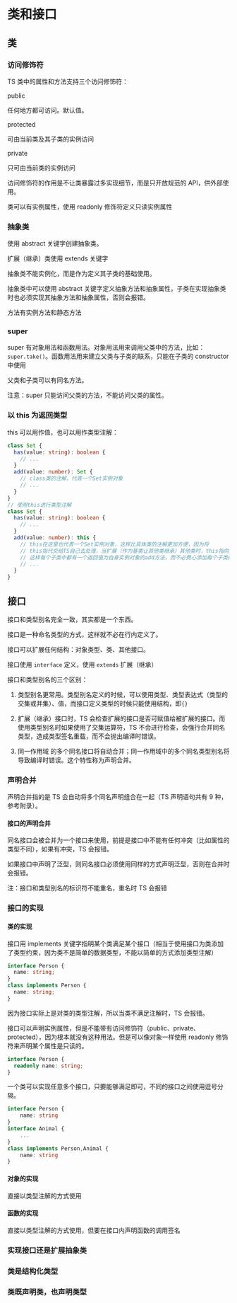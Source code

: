 # 类和接口

## 类

### **访问修饰符**

TS 类中的属性和方法支持三个访问修饰符：

public

 任何地方都可访问。默认值。

protected

 可由当前类及其子类的实例访问

private

 只可由当前类的实例访问

访问修饰符的作用是不让类暴露过多实现细节，而是只开放规范的 API，供外部使用。

类可以有实例属性，使用 readonly 修饰符定义只读实例属性

### **抽象类**

使用 abstract 关键字创建抽象类。

扩展（继承）类使用 extends 关键字

抽象类不能实例化，而是作为定义其子类的基础使用。

抽象类中可以使用 abstract 关键字定义抽象方法和抽象属性，子类在实现抽象类时也必须实现其抽象方法和抽象属性，否则会报错。

方法有实例方法和静态方法

### super

super 有对象用法和函数用法。对象用法用来调用父类中的方法，比如：`super.take()`。函数用法用来建立父类与子类的联系，只能在子类的 constructor 中使用

父类和子类可以有同名方法。

注意：super 只能访问父类的方法，不能访问父类的属性。

### 以 this 为返回类型

this 可以用作值，也可以用作类型注解：

```ts
class Set {
  has(value: string): boolean {
    // ...
  }
  add(value: number): Set {
    // class类的注解，代表一个Set实例对象
    // ...
  }
}
// 使用this进行类型注解
class Set {
  has(value: string): boolean {
    // ...
  }
  add(value: number): this {
    // this在这里也代表一个Set实例对象，这样比具体类的注解更加方便，因为将
    // this指代交给TS自己去处理，当扩展（作为基类让其他类继承）其他类时，this指向会改变
    // 这样每个子类中都有一个返回值为自身实例对象的add方法，而不必费心添加每个子类的类型注解
    // ...
  }
}
```

## 接口

接口和类型别名完全一致，其实都是一个东西。

接口是一种命名类型的方式，这样就不必在行内定义了。

接口可以扩展任何结构：对象类型、类、其他接口。

接口使用 `interface` 定义，使用 `extends` 扩展（继承）

接口和类型别名的三个区别：

1. 类型别名更常用。类型别名定义的时候，可以使用类型、类型表达式（类型的交集或并集）、值，而接口定义类型的时候只能使用结构，即`{}`

2. 扩展（继承）接口时，TS 会检查扩展的接口是否可赋值给被扩展的接口。而使用类型别名时如果使用了交集运算符，TS 不会进行检查，会强行合并同名类型，造成类型签名重载，而不会抛出编译时错误。
3. 同一作用域 的多个同名接口将自动合并；同一作用域中的多个同名类型别名将导致编译时错误。这个特性称为声明合并。

### 声明合并

声明合并指的是 TS 会自动将多个同名声明组合在一起（TS 声明语句共有 9 种，参考附录）。

#### 接口的声明合并

同名接口会被合并为一个接口来使用，前提是接口中不能有任何冲突（比如属性的类型不同），如果有冲突，TS 会报错。

如果接口中声明了泛型，则同名接口必须使用同样的方式声明泛型，否则在合并时会报错。

注：接口和类型别名的标识符不能重名，重名时 TS 会报错

### 接口的实现

#### 类的实现

接口用 implements 关键字指明某个类满足某个接口（相当于使用接口为类添加了类型约束，因为类不是简单的数据类型，不能以简单的方式添加类型注解）

```ts
interface Person {
  name: string;
}
class implements Person {
  name: string;
}
```

因为接口实际上是对类的类型注解，所以当类不满足注解时，TS 会报错。

接口可以声明实例属性，但是不能带有访问修饰符（public、private、protected），因为根本就没有这种用法。但是可以像对象一样使用 readonly 修饰符来声明某个属性是只读的。

```ts
interface Person {
  readonly name: string;
}
```

一个类可以实现任意多个接口，只要能够满足即可，不同的接口之间使用逗号分隔。

```ts
interface Person {
    name: string
}
interface Animal {
    ...
}
class implements Person,Animal {
    name: string
}
```

#### 对象的实现

直接以类型注解的方式使用

#### 函数的实现

直接以类型注解的方式使用，但要在接口内声明函数的调用签名

### 实现接口还是扩展抽象类

### 类是结构化类型

### 类既声明类，也声明类型
